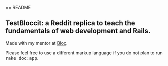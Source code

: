 == README

## TestBloccit: a Reddit replica to teach the fundamentals of web development and Rails.

Made with my mentor at [Bloc](http://bloc.io).

Please feel free to use a different markup language if you do not plan to run
<tt>rake doc:app</tt>.
